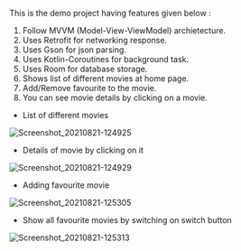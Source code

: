 This is the demo project having features given below :

1. Follow MVVM (Model-View-ViewModel) archietecture.
2. Uses Retrofit for networking response.
3. Uses Gson for json parsing.
4. Uses Kotlin-Coroutines for background task.
5. Uses Room for database storage.
6. Shows list of different movies at home page.
7. Add/Remove favourite to the movie.
8. You can see movie details by clicking on a movie.

- List of different movies

![Screenshot_20210821-124925](https://user-images.githubusercontent.com/85156549/130314969-7cbf0899-c607-4673-b3a3-41ab14b27944.jpg)

- Details of movie by clicking on it

![Screenshot_20210821-124929](https://user-images.githubusercontent.com/85156549/130314971-e4ad1fa8-3a94-47a6-90ef-baaea98d6a72.jpg)

- Adding favourite movie

![Screenshot_20210821-125305](https://user-images.githubusercontent.com/85156549/130314973-893d8209-b87b-4e8d-af77-501279c09dd2.jpg)

- Show all favourite movies by switching on switch button

![Screenshot_20210821-125313](https://user-images.githubusercontent.com/85156549/130314974-5279f09a-655f-4119-beb7-e984960d866c.jpg)


